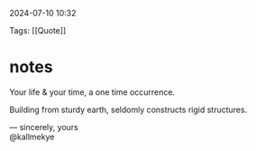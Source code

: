 2024-07-10 10:32

Tags: [[Quote]]
# notes

Your life & your time, a one time occurrence.  
  
Building from sturdy earth, seldomly constructs rigid structures.  
  
— sincerely, yours  
@kallmekye